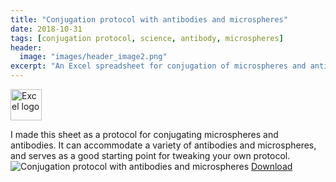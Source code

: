 ```yaml
---
title: "Conjugation protocol with antibodies and microspheres"
date: 2018-10-31
tags: [conjugation protocol, science, antibody, microspheres]
header:
  image: "images/header_image2.png"
excerpt: "An Excel spreadsheet for conjugation of microspheres and antibodies"
---
```

<img src="{{ site.url }}{{site.baseurl }}/images/Excellogo.png" alt="Excel logo" width="50"/>

I made this sheet as a protocol for conjugating microspheres and antibodies. It can accommodate a variety of antibodies and microspheres, and serves as a good starting point for tweaking your own protocol.
<img src="{{ site.url }}{{site.baseurl }}/images/science/conjugation_protocol_with_antibodies_and_microspheres.png" alt="Conjugation protocol with antibodies and microspheres">
[Download](https://github.com/scotttmoen/Science)

